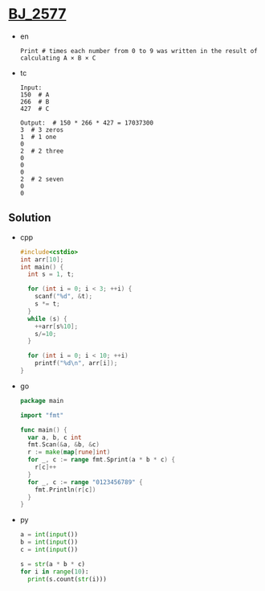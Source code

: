 # [BJ_2577](https://acmicpc.net/problem/2577)

* en

  ```en
  Print # times each number from 0 to 9 was written in the result of calculating A × B × C
  ```

* tc

  ```tc
  Input:
  150  # A
  266  # B
  427  # C

  Output:  # 150 * 266 * 427 = 17037300
  3  # 3 zeros
  1  # 1 one
  0
  2  # 2 three
  0
  0
  0
  2  # 2 seven
  0
  0
  ```

## Solution

* cpp

  ```cpp
  #include<cstdio>
  int arr[10];
  int main() {
    int s = 1, t;

    for (int i = 0; i < 3; ++i) {
      scanf("%d", &t);
      s *= t;
    }
    while (s) {
      ++arr[s%10];
      s/=10;
    }

    for (int i = 0; i < 10; ++i)
      printf("%d\n", arr[i]);
  }
  ```

* go

  ```go
  package main

  import "fmt"

  func main() {
    var a, b, c int
    fmt.Scan(&a, &b, &c)
    r := make(map[rune]int)
    for _, c := range fmt.Sprint(a * b * c) {
      r[c]++
    }
    for _, c := range "0123456789" {
      fmt.Println(r[c])
    }
  }
  ```

* py

  ```py
  a = int(input())
  b = int(input())
  c = int(input())

  s = str(a * b * c)
  for i in range(10):
    print(s.count(str(i)))
  ```
